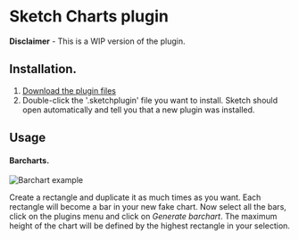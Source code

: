 
# Sketch Charts plugin

**Disclaimer** - This is a WIP version of the plugin. 

## Installation.
1. [Download the plugin files](https://raw.githubusercontent.com/saleiva/sketch-charts/master/Barchart/Generate%20Barchart.sketchplugin)
2. Double-click the '.sketchplugin' file you want to install. Sketch should open automatically and tell you that a new plugin was installed.

## Usage

#### Barcharts.

![Barchart example](http://i.imgur.com/UJghvXY.png)

Create a rectangle and duplicate it as much times as you want. Each rectangle will become a bar in your new fake chart. Now select all the bars, click on the plugins menu and click on _Generate barchart_. The maximum height of the chart will be defined by the highest rectangle in your selection.
